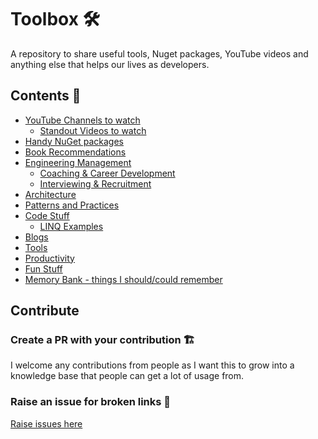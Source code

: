 # Toolbox 🛠

A repository to share useful tools, Nuget packages, YouTube videos and anything else that helps our lives as developers.

## Contents 📜

- [YouTube Channels to watch](youtube-channels.md)
  - [Standout Videos to watch](youtube-channels-standout.md)
- [Handy NuGet packages](useful-nuget-packages.md)
- [Book Recommendations](recommended-books.md)
- [Engineering Management](management.md)
  - [Coaching & Career Development](coaching.md)
  - [Interviewing & Recruitment](recruitment.md)
- [Architecture](architecture.md)
- [Patterns and Practices](patterns-and-practices.md)
- [Code Stuff]()
  - [LINQ Examples](code/linq-examples.md)
- [Blogs](blogs.md)
- [Tools](tools.md)
- [Productivity](productivity.md)
- [Fun Stuff](fun-stuff.md)
- [Memory Bank - things I should/could remember](memory-bank.md)

## Contribute

### Create a PR with your contribution 🏗️

I welcome any contributions from people as I want this to grow into a knowledge base that people can get a lot of usage from.

### Raise an issue for broken links 🐛

[Raise issues here](https://github.com/tonyjoanes/toolbox/issues)
